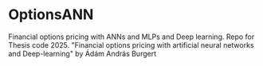 # OptionsANN
Financial options pricing with ANNs and MLPs and Deep learning. Repo for Thesis code 2025. "Financial options pricing with artificial neural networks and Deep-learning" by Ádám András Burgert
